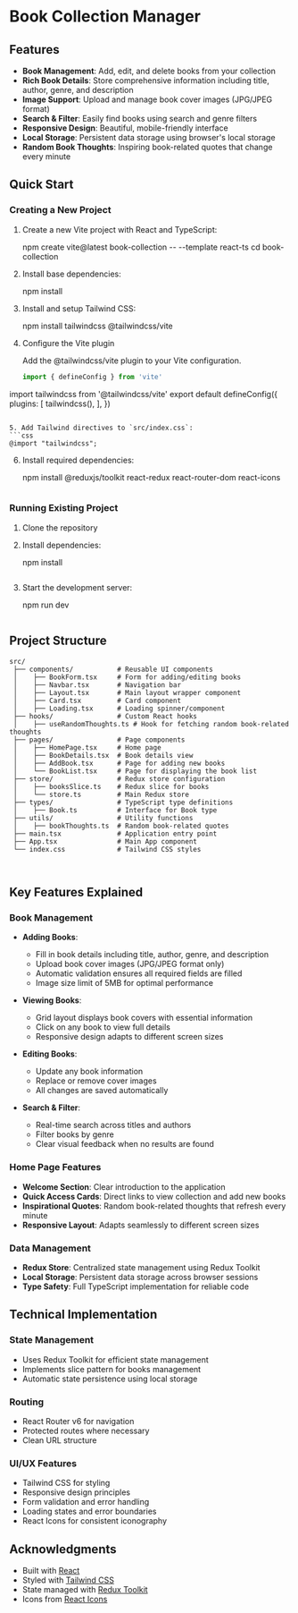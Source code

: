 # Book Collection Manager

## Features

- **Book Management**: Add, edit, and delete books from your collection
- **Rich Book Details**: Store comprehensive information including title, author, genre, and description
- **Image Support**: Upload and manage book cover images (JPG/JPEG format)
- **Search & Filter**: Easily find books using search and genre filters
- **Responsive Design**: Beautiful, mobile-friendly interface
- **Local Storage**: Persistent data storage using browser's local storage
- **Random Book Thoughts**: Inspiring book-related quotes that change every minute

## Quick Start

### Creating a New Project

1. Create a new Vite project with React and TypeScript:
  
   npm create vite@latest book-collection -- --template react-ts
   cd book-collection
   

2. Install base dependencies:
   
   npm install
   

3. Install and setup Tailwind CSS:
   
   npm install tailwindcss @tailwindcss/vite
   

4. Configure the Vite plugin

    Add the @tailwindcss/vite plugin to your Vite configuration.


   ```js
   import { defineConfig } from 'vite'
import tailwindcss from '@tailwindcss/vite'
export default defineConfig({
  plugins: [
    tailwindcss(),
  ],
})
   ```

5. Add Tailwind directives to `src/index.css`:
   ```css
   @import "tailwindcss";
   ```

6. Install required dependencies:
   
   npm install @reduxjs/toolkit react-redux react-router-dom react-icons
   ```

### Running Existing Project

1. Clone the repository
2. Install dependencies:
  
   npm install
   ```
3. Start the development server:
   
   npm run dev
   ```

## Project Structure

```
src/
 ├── components/           # Reusable UI components
 │    ├── BookForm.tsx     # Form for adding/editing books
 │    ├── Navbar.tsx       # Navigation bar
 │    ├── Layout.tsx       # Main layout wrapper component
 │    ├── Card.tsx         # Card component
 │    ├── Loading.tsx      # Loading spinner/component
 ├── hooks/                # Custom React hooks
 │    ├── useRandomThoughts.ts # Hook for fetching random book-related thoughts
 ├── pages/                # Page components
 │    ├── HomePage.tsx     # Home page
 │    ├── BookDetails.tsx  # Book details view
 │    ├── AddBook.tsx      # Page for adding new books
 │    └── BookList.tsx     # Page for displaying the book list
 ├── store/                # Redux store configuration
 │    ├── booksSlice.ts    # Redux slice for books
 │    └── store.ts         # Main Redux store
 ├── types/                # TypeScript type definitions
 │    ├── Book.ts          # Interface for Book type
 ├── utils/                # Utility functions
 │    ├── bookThoughts.ts  # Random book-related quotes
 ├── main.tsx              # Application entry point
 ├── App.tsx               # Main App component
 └── index.css             # Tailwind CSS styles



```

## Key Features Explained

### Book Management
- **Adding Books**: 
  - Fill in book details including title, author, genre, and description
  - Upload book cover images (JPG/JPEG format only)
  - Automatic validation ensures all required fields are filled
  - Image size limit of 5MB for optimal performance

- **Viewing Books**: 
  - Grid layout displays book covers with essential information
  - Click on any book to view full details
  - Responsive design adapts to different screen sizes

- **Editing Books**:
  - Update any book information
  - Replace or remove cover images
  - All changes are saved automatically

- **Search & Filter**:
  - Real-time search across titles and authors
  - Filter books by genre
  - Clear visual feedback when no results are found

### Home Page Features
- **Welcome Section**: Clear introduction to the application
- **Quick Access Cards**: Direct links to view collection and add new books
- **Inspirational Quotes**: Random book-related thoughts that refresh every minute
- **Responsive Layout**: Adapts seamlessly to different screen sizes

### Data Management
- **Redux Store**: Centralized state management using Redux Toolkit
- **Local Storage**: Persistent data storage across browser sessions
- **Type Safety**: Full TypeScript implementation for reliable code

## Technical Implementation

### State Management
- Uses Redux Toolkit for efficient state management
- Implements slice pattern for books management
- Automatic state persistence using local storage

### Routing
- React Router v6 for navigation
- Protected routes where necessary
- Clean URL structure

### UI/UX Features
- Tailwind CSS for styling
- Responsive design principles
- Form validation and error handling
- Loading states and error boundaries
- React Icons for consistent iconography

## Acknowledgments

- Built with [React](https://reactjs.org/)
- Styled with [Tailwind CSS](https://tailwindcss.com/)
- State managed with [Redux Toolkit](https://redux-toolkit.js.org/)
- Icons from [React Icons](https://react-icons.github.io/react-icons/)
